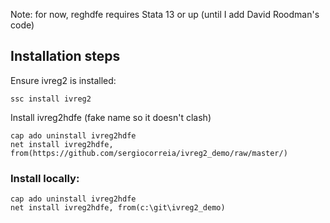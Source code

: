 
Note: for now, reghdfe requires Stata 13 or up (until I add David Roodman's code)


## Installation steps

Ensure ivreg2 is installed:

```
ssc install ivreg2
```

Install ivreg2hdfe (fake name so it doesn't clash)

```
cap ado uninstall ivreg2hdfe
net install ivreg2hdfe, from(https://github.com/sergiocorreia/ivreg2_demo/raw/master/)
```


### Install locally:


```
cap ado uninstall ivreg2hdfe
net install ivreg2hdfe, from(c:\git\ivreg2_demo)
```
